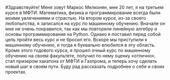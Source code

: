 #Здравствуйте!
Меня зовут Маркос Мелконян, мне 20 лет, я на третьем курсе в МФТИ. Математика, физика и программирование всегда были моими увлечениями и страстью. На втором курсе, из-за своего любопытства, я записался на курс по машинному обучению. Вначале он мне не очень понравился, так как мы повторяли линейную алгебру и основы программирования на Python. Однако я поставил перед собой цель пройти весь курс и не бросил его. Вскоре мы приступили к машинному обучению, и тогда я буквально влюбился в эту область. 
Кроме этого годового курса, я прошел очный курс по машинному обучению на своем факультете, получил по нему оценку «отлично», стал призером хакатона от МФТИ и Газпрома, и теперь хочу сделать новый шаг в своем пути. Буду рад рассказать подробнее о себе и своих проектах.

